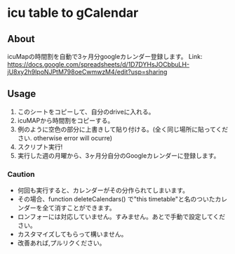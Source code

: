 # icu table to gCalendar

## About
icuMapの時間割を自動で3ヶ月分googleカレンダー登録します。
Link:
https://docs.google.com/spreadsheets/d/1D7DYHsJOCbbuLH-jU8xy2h9lpoNJPtM798oeCwmwzM4/edit?usp=sharing

## Usage
1. このシートをコピーして、自分のdriveに入れる。
1. icuMAPから時間割をコピーする。
2. 例のように空色の部分に上書きして貼り付ける。(全く同じ場所に貼ってください. otherwise error will ocurre)
3. スクリプト実行!
4. 実行した週の月曜から、3ヶ月分自分のGoogleカレンダーに登録します。

### Caution
- 何回も実行すると、カレンダーがその分作られてしまいます。
- その場合、function deleteCalendars() で"this timetable"と名のついたカレンダーを全て消すことができます。
- ロンフォーには対応していません。すみません。あとで手動で設定してください。
- カスタマイズしてもらって構いません。
- 改善あれば,プルリクください。



